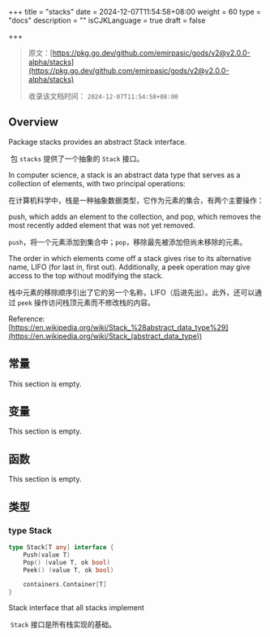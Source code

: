 +++
title = "stacks"
date = 2024-12-07T11:54:58+08:00
weight = 60
type = "docs"
description = ""
isCJKLanguage = true
draft = false

+++

> 原文：[https://pkg.go.dev/github.com/emirpasic/gods/v2@v2.0.0-alpha/stacks](https://pkg.go.dev/github.com/emirpasic/gods/v2@v2.0.0-alpha/stacks)
>
> 收录该文档时间： `2024-12-07T11:54:58+08:00`

## Overview 

Package stacks provides an abstract Stack interface.

​	包 `stacks` 提供了一个抽象的 `Stack` 接口。

In computer science, a stack is an abstract data type that serves as a collection of elements, with two principal operations: 

​	在计算机科学中，栈是一种抽象数据类型，它作为元素的集合，有两个主要操作：

push, which adds an element to the collection, and pop, which removes the most recently added element that was not yet removed. 

​	`push`，将一个元素添加到集合中；`pop`，移除最先被添加但尚未移除的元素。

The order in which elements come off a stack gives rise to its alternative name, LIFO (for last in, first out). Additionally, a peek operation may give access to the top without modifying the stack.

​	栈中元素的移除顺序引出了它的另一个名称，LIFO（后进先出）。此外，还可以通过 `peek` 操作访问栈顶元素而不修改栈的内容。

Reference: [https://en.wikipedia.org/wiki/Stack_%28abstract_data_type%29](https://en.wikipedia.org/wiki/Stack_(abstract_data_type))

## 常量

This section is empty.

## 变量 

This section is empty.

## 函数 

This section is empty.

## 类型 

### type Stack 

``` go
type Stack[T any] interface {
	Push(value T)
	Pop() (value T, ok bool)
	Peek() (value T, ok bool)

	containers.Container[T]
}
```

Stack interface that all stacks implement

​	`Stack` 接口是所有栈实现的基础。
